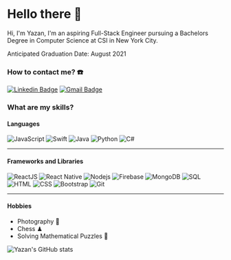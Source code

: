 # Hello there 👋
Hi, I'm Yazan, I'm an aspiring Full-Stack Engineer pursuing a Bachelors Degree in Computer Science at CSI in New York City.

Anticipated Graduation Date: August 2021
### How to contact me? ☎️ 
[![Linkedin Badge](https://img.shields.io/badge/-Yazan-blue?style=flat-square&logo=Linkedin&logoColor=white&link=https://www.linkedin.com/in/yazanalmatar/)](https://www.linkedin.com/in/yazanalmatar/)
[![Gmail Badge](https://img.shields.io/badge/-me@yazanalmatar.com-c14438?style=flat-square&logo=Gmail&logoColor=white&link=mailto:me@yazanalmatar.com)](mailto:me@yazanalmatar.com)

### What are my skills? 
#### Languages 
![JavaScript](https://img.shields.io/badge/-JavaScript-black?style=flat-square&logo=javascript)
![Swift](https://img.shields.io/badge/-Swift-black?style=flat-square&logo=Swift)
![Java](https://img.shields.io/badge/-java-black?style=flat-square&logo=java)
![Python](https://img.shields.io/badge/-Python-black?style=flat-square&logo=Python)
![C#](https://img.shields.io/badge/-C%23-black?style=flat-square&logo=c-sharp)
***
#### Frameworks and Libraries
![ReactJS](https://img.shields.io/badge/-ReactJS-black?style=flat-square&logo=react)
![React Native](https://img.shields.io/badge/-React%20Native-black?style=flat-square&logo=react)
![Nodejs](https://img.shields.io/badge/-Nodejs-black?style=flat-square&logo=Node.js)
![Firebase](https://img.shields.io/badge/-Firebase-black?style=flat-square&logo=Firebase)
![MongoDB](https://img.shields.io/badge/-MongoDB-black?style=flat-square&logo=MongoDB)
![SQL](https://img.shields.io/badge/-SQL-black?style=flat-square&logo=SQL)
![HTML](https://img.shields.io/badge/-HTML-E34F26?style=flat-square&logo=html5&logoColor=white)
![CSS](https://img.shields.io/badge/-CSS-1572B6?style=flat-square&logo=css3)
![Bootstrap](https://img.shields.io/badge/-Bootstrap-563D7C?style=flat-square&logo=bootstrap)
![Git](https://img.shields.io/badge/-Git-black?style=flat-square&logo=git)
***
#### Hobbies
* Photography 📸 
* Chess ♟ 
* Solving Mathematical Puzzles 🧩 

![Yazan's GitHub stats](https://github-readme-stats.vercel.app/api?username=yazanalmatar99&show_icons=true&theme=dark)


<!--
**YazanAlmatar99/YazanAlmatar99** is a ✨ _special_ ✨ repository because its `README.md` (this file) appears on your GitHub profile.

Here are some ideas to get you started:

- 🔭 I’m currently working on ...
- 🌱 I’m currently learning ...
- 👯 I’m looking to collaborate on ...
- 🤔 I’m looking for help with ...
- 💬 Ask me about ...
- 📫 How to reach me: ...
- 😄 Pronouns: ...
- ⚡ Fun fact: ...
-->
